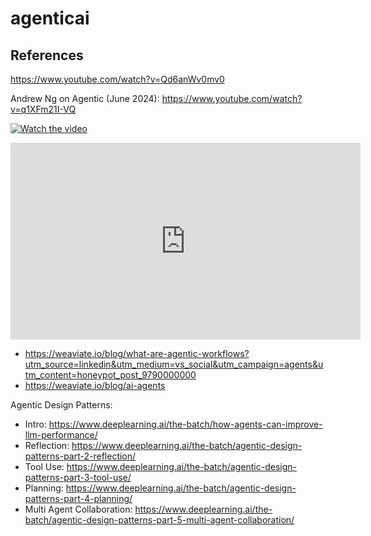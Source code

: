 # agenticai



## References

https://www.youtube.com/watch?v=Qd6anWv0mv0

Andrew Ng on Agentic (June 2024): https://www.youtube.com/watch?v=q1XFm21I-VQ


[![Watch the video](https://i.sstatic.net/Vp2cE.png)](https://www.youtube.com/embed/q1XFm21I-VQ?si=1dpdJOLxwdBAlGHW&amp;start=829)

<iframe width="560" height="315" src="https://www.youtube.com/embed/q1XFm21I-VQ?si=1dpdJOLxwdBAlGHW&amp;start=829" title="YouTube video player" frameborder="0" allow="accelerometer; autoplay; clipboard-write; encrypted-media; gyroscope; picture-in-picture; web-share" referrerpolicy="strict-origin-when-cross-origin" allowfullscreen></iframe>

- https://weaviate.io/blog/what-are-agentic-workflows?utm_source=linkedin&utm_medium=vs_social&utm_campaign=agents&utm_content=honeypot_post_9790000000
- https://weaviate.io/blog/ai-agents

Agentic Design Patterns:
- Intro: https://www.deeplearning.ai/the-batch/how-agents-can-improve-llm-performance/
- Reflection: https://www.deeplearning.ai/the-batch/agentic-design-patterns-part-2-reflection/
- Tool Use: https://www.deeplearning.ai/the-batch/agentic-design-patterns-part-3-tool-use/
- Planning: https://www.deeplearning.ai/the-batch/agentic-design-patterns-part-4-planning/
- Multi Agent Collaboration: https://www.deeplearning.ai/the-batch/agentic-design-patterns-part-5-multi-agent-collaboration/
